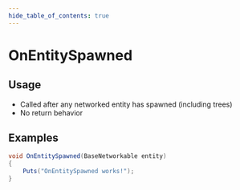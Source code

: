 ```yaml
---
hide_table_of_contents: true
---
```


# OnEntitySpawned

## Usage

* Called after any networked entity has spawned (including trees)
* No return behavior

## Examples

```csharp title=""
void OnEntitySpawned(BaseNetworkable entity)
{
    Puts("OnEntitySpawned works!");
}
```

